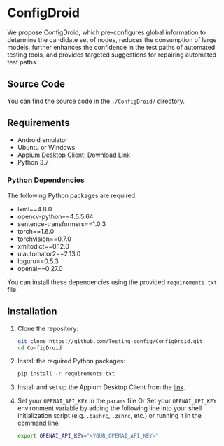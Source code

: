 # ConfigDroid

We propose ConfigDroid, which pre-configures global information to determine the candidate set of nodes, reduces the consumption of large models, further enhances the confidence in the test paths of automated testing tools, and provides targeted suggestions for repairing automated test paths.

## Source Code

You can find the source code in the `./ConfigDroid/` directory.

## Requirements

- Android emulator
- Ubuntu or Windows
- Appium Desktop Client: [Download Link](https://github.com/appium/appium-desktop/releases/tag/v1.22.3-4)
- Python 3.7

### Python Dependencies

The following Python packages are required:

- lxml==4.8.0
- opencv-python==4.5.5.64
- sentence-transformers==1.0.3
- torch==1.6.0
- torchvision==0.7.0
- xmltodict==0.12.0
- uiautomator2==2.13.0
- loguru==0.5.3
- openai==0.27.0

You can install these dependencies using the provided `requirements.txt` file.

## Installation

1. Clone the repository:

    ```sh
    git clone https://github.com/Testing-config/ConfigDroid.git
    cd ConfigDroid
    ```

2. Install the required Python packages:

    ```sh
    pip install -r requirements.txt
    ```

3. Install and set up the Appium Desktop Client from the [link](https://github.com/appium/appium-desktop/releases/tag/v1.22.3-4).

4.  Set your `OPENAI_API_KEY` in the `params` file Or Set your `OPENAI_API_KEY` environment variable by adding the following line into your shell initialization script (e.g. `.bashrc`, `.zshrc`, etc.) or running it in the command line:

    ```sh
    export OPENAI_API_KEY="<YOUR_OPENAI_API_KEY>"
    ```
